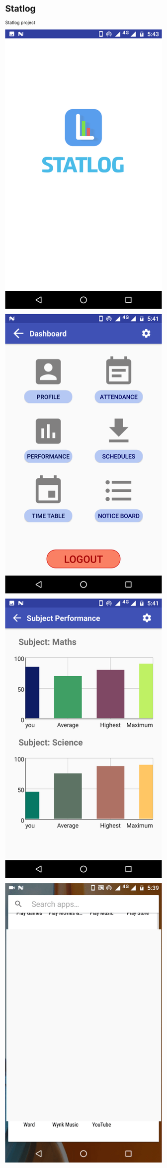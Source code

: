 # Statlog
Statlog project

![alt tag](https://github.com/lokeshkvn/Statlog/blob/master/Screenshots/SplashScreen.png?raw=true)

![alt tag](https://github.com/lokeshkvn/Statlog/blob/master/Screenshots/dashboard.png)

![alt tag](https://github.com/lokeshkvn/Statlog/blob/master/Screenshots/Studentperformance.png)

![alt tag](https://github.com/lokeshkvn/Statlog/blob/master/Screenshots/statlog.gif)
